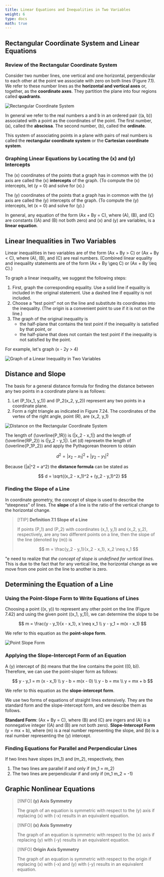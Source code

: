 ```yaml
---
title: Linear Equations and Inequalities in Two Variables
weight: 6
type: docs
math: true
---
```


## Rectangular Coordinate System and Linear Equations

### Review of the Rectangular Coordinate System

Consider two number lines, one vertical and one horizontal, perpendicular to each other at the point we associate with zero on both lines (Figure 7.1). We refer to these number lines as the **horizontal and vertical axes** or, together, as the **coordinate axes**. They partition the plane into four regions called **quadrants**.

![Rectangular Coordinate System](./assets/rectangular_coordinate_system.png)

In general we refer to the real numbers a and b in an ordered pair \((a, b)\) associated with
a point as the coordinates of the point. The first number, \(a\), called the **abscissa**. The second number, \(b\), called the **ordinate**.

This system of associating points in a plane with pairs of real numbers is called the **rectangular coordinate system** or the **Cartesian coordinate system**.

### Graphing Linear Equations by Locating the \(x\) and \(y\) Intercepts

The \(x\) coordinates of the points that a graph has in common with the \(x\) axis are called the \(x\) **intercepts** of the graph. (To compute the \(x\) intercepts, let \(y = 0\) and solve for \(x\).)

The \(y\) coordinates of the points that a graph has in common with the \(y\) axis are called the \(y\) intercepts of the graph. (To compute the \(y\) intercepts, let \(x = 0\) and solve for \(y\).)

In general, any equation of the form \(Ax + By = C\), where \(A\), \(B\), and \(C\) are constants (\(A\) and \(B\) not both zero) and \(x\) and \(y\) are variables, is a **linear equation**.

## Linear Inequalities in Two Variables

Linear inequalities in two variables are of the form \(Ax + By > C\) or \(Ax + By < C\), where \(A\), \(B\), and \(C\) are real numbers. (Combined linear equality and inequality statements are of the form \(Ax + By \geq C\) or \(Ax + By \leq C\).)

To graph a linear inequality, we suggest the following steps:

1. First, graph the corresponding equality. Use a solid line if equality is included in the original statement. Use a dashed line if equality is not included.
2. Choose a “test point” not on the line and substitute its coordinates into the inequality. (The origin is a convenient point to use if it is not on the line.)
3. The graph of the original inequality is
   - the half-plane that contains the test point if the inequality is satisfied by that point, or
   - the half-plane that does not contain the test point if the inequality is not satisfied
     by the point.

For example, let's graph \(x - 2y > 4\)

![Graph of a Linear Inequality in Two Variables](./assets/graph_linear_inequality.png)

## Distance and Slope

The basis for a general distance formula for finding the distance between any two points in a coordinate plane is as follows:

1. Let \(P_1(x_1, y_1)\) and \(P_2(x_2, y_2)\) represent any two points in a coordinate plane.
2. Form a right triangle as indicated in Figure 7.24. The coordinates of the vertex of the
   right angle, point \(R\), are \(x_2, y_1\)

![Distance on the Rectangular Coordinate System](./assets/distance_rectangular_coor_system.png)

The length of \(\overline{P_1R}\) is \(|x_2 - x_1|\) and the length of \(\overline{RP_2}\) is \(|y_2 - y_1|\). Let \(d\) represetn the length of \(\overline{P_1P_2}\) and apply the Pythagorean theorem to obtain

$$
d^2 = |x_2 - x_1|^2 + |y_2 - y_1|^2
$$

Because \(|a|^2 = a^2\) the **distance formula** can be stated as

$$
d = \sqrt{(x_2 - x_1)^2 + (y_2 - y_1)^2}
$$

### Finding the Slope of a Line

In coordinate geometry, the concept of slope is used to describe the “steepness” of lines. The **slope** of a line is the ratio of the vertical change to the horizontal change.

> [!TIP] **Definition 7.1 Slope of a Line**
>
> If points \(P_1\) and \(P_2\) with coordinates \(x_1, y_1\) and \(x_2, y_2\), respectively, are any two different points on a line, then the slope of the line (denoted by \(m\)) is
>
> $$ m = \frac{y_2 - y_1}{x_2 - x_1}, x_2 \neq x_1 $$

"e need to realize that _the concept of slope is undefined for vertical lines_. This is due to the fact that for any vertical line, the horizontal change as we move from one point on the line to another is zero.

## Determining the Equation of a Line

### Using the Point-Slope Form to Write Equations of Lines

Choosing a point \((x, y)\) to represent any other point on the line (Figure 7.42) and using the given point \((x_1, y_1)\), we can determine the slope to be

$$
m = \frac{y - y_1}{x - x_1}, x \neq x_1 \\
y - y_1 = m(x - x_1)
$$

We refer to this equation as the **point-slope form**.

![Point Slope Form](./assets/point_slope_form.png)

### Applying the Slope-Intercept Form of an Equation

A \(y\) intercept of \(b\) means that the line contains the point \((0, b)\). Therefore, we can use the point-sloper form as follows:

$$
y - y_1 = m (x - x_1) \\
y - b = m(x - 0) \\
y - b = mx \\
y = mx + b
$$

We refer to this equation as the **slope-intercept form**.

We use two forms of equations of straight lines extensively. They are the standard form and the slope-intercept form, and we describe them as follows.

**Standard Form**: \(Ax + By = C\), where \(B\) and \(C\) are ingers and \(A\) is a nonnegative integer (\(A\) and \(B\) are not both zero).
**Slope-Intercept Form** \(y = mx + b\), where \(m\) is a real number representing the slope, and \(b\) is a real number representing the \(y\) intercept.

### Finding Equations for Parallel and Perpendicular Lines

If two lines have slopes \(m_1\) and \(m_2\), respectively, then

1. The two lines are parallel if and only if \(m_1 = m_2\)
2. The two lines are perpendicular if and only if \(m_1 m_2 = -1\)

## Graphic Nonlinear Equations

> [!INFO] **\(y\) Axis Symmetry**
>
> The graph of an equation is symmetric with respect to the \(y\) axis if replacing \(x\) with \(-x\) results in an equivalent equation.

> [!INFO] **\(x\) Axis Symmetry**
>
> The graph of an equation is symmetric with respect to the \(x\) axis if replacing \(y\) with \(-y\) results in an equivalent equation.

> [!INFO] **Origin Axis Symmetry**
>
> The graph of an equation is symmetric with respect to the origin if replacing \(x\) with \(-x\) and \(y\) with \(-y\) results in an equivalent equation.
